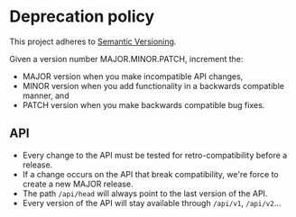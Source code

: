 # Deprecation policy

This project adheres to [Semantic Versioning](https://semver.org/spec/v2.0.0.html).

Given a version number MAJOR.MINOR.PATCH, increment the:

- MAJOR version when you make incompatible API changes,
- MINOR version when you add functionality in a backwards compatible manner, and
- PATCH version when you make backwards compatible bug fixes.


## API

- Every change to the API must be tested for retro-compatibility before a release.
- If a change occurs on the API that break compatibility, we're force to create a new MAJOR release.
- The path `/api/head` will always point to the last version of the API.
- Every version of the API will stay available through `/api/v1`, `/api/v2`...


